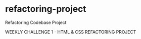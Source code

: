 # refactoring-project
Refactoring Codebase Project

WEEKLY CHALLENGE 1 - HTML & CSS REFACTORING PROJECT
